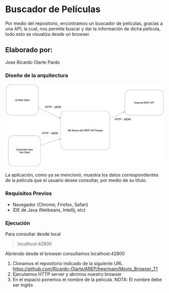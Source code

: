 # Buscador de Películas
Por medio del repositorio, encontramos un buscador de películas, gracias a una API, la cual, nos permite buscar y dar la información de dicha película, todo esto se visualiza desde un browser.

## Elaborado por:
Jose Ricardo Olarte Pardo

### Diseño de la arquitectura
![arquitectura](https://github.com/Ricardo-Olarte/AREP/blob/main/Movie_Browser_T1/images/arq.png)

La aplicación, como ya se mencionó, muestra los datos correspondientes de la película que el usuario desee consultar, por medio de su título.

### Requisitos Previos
* Navegador (Chrome, Firefox, Safari)
* IDE de Java (Netbeans, Intellij, etc)

### Ejecución
Para consultar desde local

> localhost:42800

Abriendo desde el browser consultamos localhost:42800
1. Clonamos el repositorio indicado de la siguiente
   URL https://github.com/Ricardo-Olarte/AREP/tree/main/Movie_Browser_T1
2. Ejecutamos HTTP server y abrimos nuestro browser
3. En el espacio ponemos el nombre de la película. NOTA: El nombre debe ser inglés
